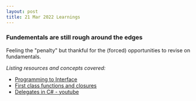 ```yaml
---
layout: post
title: 21 Mar 2022 Learnings
---
```


### Fundementals are still rough around the edges

Feeling the "penalty" but thankful for the (forced) opportunities to revise on fundamentals. 

<i> Listing resources and concepts covered: </i>

- [Programming to Interface](https://www.baeldung.com/cs/program-to-interface) 
- [First class functions and closures](https://www.simplethread.com/c-closures-explained/)
- [Delegates in C# - youtube](https://youtu.be/R8Blt5c-Vi4)
